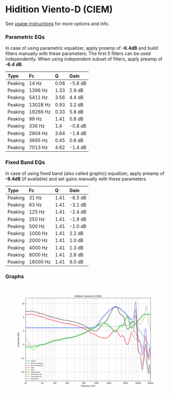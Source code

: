 # Hidition Viento-D (CIEM)
See [usage instructions](https://github.com/jaakkopasanen/AutoEq#usage) for more options and info.

### Parametric EQs
In case of using parametric equalizer, apply preamp of **-6.4dB** and build filters manually
with these parameters. The first 5 filters can be used independently.
When using independent subset of filters, apply preamp of **-6.4 dB**.

| Type    | Fc       |    Q | Gain    |
|:--------|:---------|:-----|:--------|
| Peaking | 14 Hz    | 0.08 | -5.6 dB |
| Peaking | 1396 Hz  | 1.33 | 2.9 dB  |
| Peaking | 5411 Hz  | 3.56 | 4.4 dB  |
| Peaking | 13028 Hz | 0.93 | 3.2 dB  |
| Peaking | 19266 Hz | 0.33 | 5.8 dB  |
| Peaking | 99 Hz    | 1.41 | 0.8 dB  |
| Peaking | 336 Hz   | 1.4  | -0.8 dB |
| Peaking | 2804 Hz  | 3.64 | -1.8 dB |
| Peaking | 3695 Hz  | 0.45 | 0.6 dB  |
| Peaking | 7013 Hz  | 4.62 | -1.4 dB |

### Fixed Band EQs
In case of using fixed band (also called graphic) equalizer, apply preamp of **-9.4dB**
(if available) and set gains manually with these parameters.

| Type    | Fc       |    Q | Gain    |
|:--------|:---------|:-----|:--------|
| Peaking | 31 Hz    | 1.41 | -6.5 dB |
| Peaking | 63 Hz    | 1.41 | -3.1 dB |
| Peaking | 125 Hz   | 1.41 | -2.4 dB |
| Peaking | 250 Hz   | 1.41 | -1.9 dB |
| Peaking | 500 Hz   | 1.41 | -1.0 dB |
| Peaking | 1000 Hz  | 1.41 | 2.2 dB  |
| Peaking | 2000 Hz  | 1.41 | 1.0 dB  |
| Peaking | 4000 Hz  | 1.41 | 1.3 dB  |
| Peaking | 8000 Hz  | 1.41 | 2.8 dB  |
| Peaking | 16000 Hz | 1.41 | 9.0 dB  |

### Graphs
![](./Hidition%20Viento-D%20(CIEM).png)